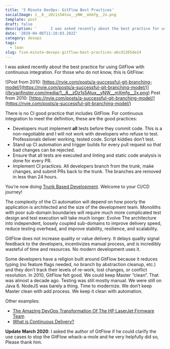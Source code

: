 ```yaml
---
title: '5 Minute DevOps: GitFlow Best Practices'
socialImage: 1__8__zDz1s5Atux__yNW__mXmfg__2x.png
template: post
draft: false
description: '      I was asked recently about the best practice for using GitFlow.    '
date: '2019-04-06T11:18:03.202Z'
category: devops
tags:
  - lean
slug: five-minute-devops-gitflow-best-practices-a6cd1265de24
---
```


I was asked recently about the best practice for using GitFlow with continuous integration. For those who do not know, this is GitFlow:

![Post from 2010: [https://nvie.com/posts/a-successful-git-branching-model/](https://nvie.com/posts/a-successful-git-branching-model/)](/bryanfinster.com/media/1__8__zDz1s5Atux__yNW__mXmfg__2x.png)
Post from 2010: [https://nvie.com/posts/a-successful-git-branching-model/](https://nvie.com/posts/a-successful-git-branching-model/)

There is no CI good practice that includes GitFlow. For continuous integration to meet the definition, these are the good practices:

*   Developers must implement **all** tests before they commit code. This is a non-negotiable and I will not work with developers who refuse to test. Professionals deliver working, tested code. Script kiddies don’t test.
*   Stand up CI automation and trigger builds for every pull request so that bad changes can be rejected.
*   Ensure that all tests are executed and linting and static code analysis is done for every PR.
*   Implement CI practices. All developers branch from the trunk, make changes, and submit PRs back to the trunk. The branches are removed in less than 24 hours.

You’re now doing [Trunk Based Development](https://trunkbaseddevelopment.com). Welcome to your CI/CD journey!

The complexity of the CI automation will depend on how poorly the application is architected and the size of the development team. Monoliths with poor sub-domain boundaries will require much more complicated test design and test execution will take much longer. Evolve The architecture into independent, loosely coupled sub-domains to improve delivery speed, reduce testing overhead, and improve stability, resilience, and scalability.

GitFlow does not increase quality or value delivery. It delays quality signal feedback to the developers, incentivizes manual process, and is incredibly wasteful of time and resources. No modern development uses it.

Some developers have a religion built around GitFlow because it reduces typing (no feature flags needed, no branch by abstraction cleanup, etc.) and they don’t track their levels of re-work, lost changes, or conflict resolution. In 2010, GitFlow felt good. We could keep Master “clean”. That was almost a decade ago. Testing was still mostly manual. We were still on Java 6. NodeJS was barely a thing. Time to modernize. We don’t keep Master clean with add process. We keep it clean with automation.

Other examples:

*   [The Amazing DevOps Transformation Of The HP LaserJet Firmware Team](https://itrevolution.com/the-amazing-devops-transformation-of-the-hp-laserjet-firmware-team-gary-gruver/)
*   [What is Continuous Delivery?](https://continuousdelivery.com)

**Update March 2020**: I asked the author of GitFlow if he could clarify the use cases to stop the GitFlow whack-a-mole and he very helpfully did so, Please thank him.
